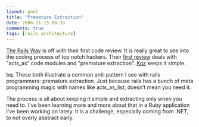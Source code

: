 ```yaml
---
layout: post
title: "Premature Extraction"
date: 2006-11-15 08:33
comments: true
tags: [rails architecture]
---
```

[The Rails Way](http://www.therailsway.com) is off with their first code review. It is really great to see into the coding process of top notch hackers. Their [first review](http://www.therailsway.com/2006/11/15/tracks-part-1) deals with "acts\_as" code modules and "premature extraction". [Koz](http://www.koziarski.net/) keeps it simple.

bq. These both illustrate a common anti-pattern I see with rails programmers: premature extraction. Just because rails has a bunch of meta programming magic with names like acts_as_list, doesn’t mean you need it.

The process is all about keeping it simple and extracting only when you need to. I've been learning more and more about that in a Ruby application I've been working on lately. It is a challenge, especially coming from .NET, to not overly abstract early.